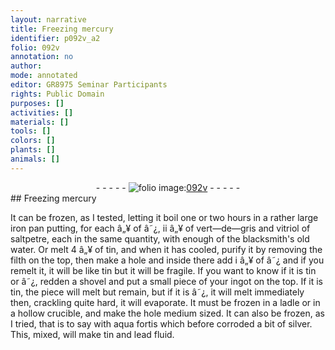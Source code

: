 ```yaml
---
layout: narrative
title: Freezing mercury
identifier: p092v_a2
folio: 092v
annotation: no
author:
mode: annotated
editor: GR8975 Seminar Participants
rights: Public Domain
purposes: []
activities: []
materials: []
tools: []
colors: []
plants: []
animals: []
---
```


 <div class="folio" align="center">- - - - - <a href="http://gallica.bnf.fr/ark:/12148/btv1b10500001g/f190.image" target="_blank"><img src="https://cu-mkp.github.io/GR8975-edition/assets/photo-icon.png" alt="folio image: " style="display:inline-block; margin-bottom:-3px;"/>092v</a> - - - - - </div> 
## Freezing mercury

 
 It can be frozen, as I tested, letting it boil one or two hours in a rather large iron pan putting, for each â„¥ of â˜¿, ii â„¥ of vert—de—gris and vitriol of saltpetre, each in the same quantity, with enough of the blacksmith's old water. Or melt 4 â„¥ of tin, and when it has cooled, purify it by removing the filth on the top, then make a hole and inside there add i â„¥ of â˜¿ and if you remelt it, it will be like tin but it will be fragile. If you want to know if it is tin or â˜¿, redden a shovel and put a small piece of your ingot on the top. If it is tin, the piece will melt but remain, but if it is â˜¿, it will melt immediately then, crackling quite hard, it will evaporate. It must be frozen in a ladle or in a hollow crucible, and make the hole medium sized. It can also be frozen, as I tried, that is to say with aqua fortis which before corroded a bit of silver. This, mixed, will make tin and lead fluid. 
 